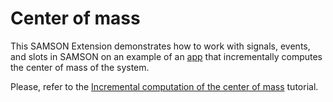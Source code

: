 # Center of mass

This SAMSON Extension demonstrates how to work with signals, events, and slots in SAMSON on an example of an [app](https://documentation.samson-connect.net/developers/latest/apps/) that incrementally computes the center of mass of the system.

Please, refer to the [Incremental computation of the center of mass](https://documentation.samson-connect.net/developers/latest/tutorials/center-of-mass/) tutorial.

